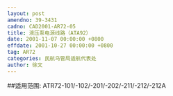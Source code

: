```yaml
---
layout: post
amendno: 39-3431
cadno: CAD2001-AR72-05
title: 液压泵电源线路（ATA92）
date: 2001-11-07 00:00:00 +0800
effdate: 2001-10-27 00:00:00 +0800
tag: AR72
categories: 民航乌管局适航代表处
author: 徐文
---
```


##适用范围:
ATR72-101/-102/-201/-202/-211/-212/-212A

